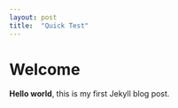 ```yaml
---
layout: post
title:  "Quick Test"
---
```


# Welcome

**Hello world**, this is my first Jekyll blog post.

<script type="text/javascript" id="jsFastForms" src="https://fsnative-dev-ed.my.salesforce-sites.com/services/apexrest/VisualAntidote/FFNEngine/v1/?d=uLY50hDByhbzKODCdUt%2FKg%3D%3D"></script>
